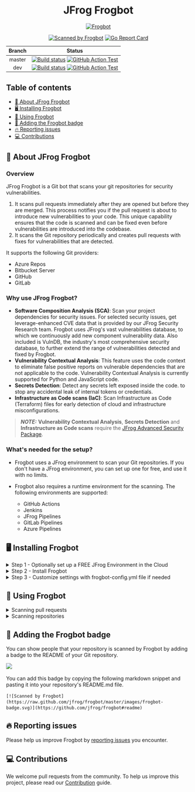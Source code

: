<div align="center">

# JFrog Frogbot

[![Frogbot](images/frogbot-intro.png)](#readme)

[![Scanned by Frogbot](https://raw.github.com/jfrog/frogbot/master/images/frogbot-badge.svg)](https://github.com/jfrog/frogbot#readme)
[![Go Report Card](https://goreportcard.com/badge/github.com/jfrog/frogbot)](https://goreportcard.com/report/github.com/jfrog/frogbot)

| Branch |                                                                                                                                                                                    Status                                                                                                                                                                                    |
|:------:|:----------------------------------------------------------------------------------------------------------------------------------------------------------------------------------------------------------------------------------------------------------------------------------------------------------------------------------------------------------------------------:|
| master | [![Build status](https://github.com/jfrog/frogbot/actions/workflows/test.yml/badge.svg?branch=master)](https://github.com/jfrog/frogbot/actions/workflows/test.yml?branch=master)  [![GitHub Action Test](https://github.com/jfrog/frogbot/actions/workflows/action-test.yml/badge.svg?branch=master)](https://github.com/jfrog/frogbot/actions/workflows/action-test.yml?branch=master) |
|  dev   |                [![Build status](https://github.com/jfrog/frogbot/actions/workflows/test.yml/badge.svg?branch=dev)](https://github.com/jfrog/frogbot/actions/workflows/test.yml?branch=dev)  [![GitHub Action Test](https://github.com/jfrog/frogbot/actions/workflows/action-test.yml/badge.svg?branch=dev)](https://github.com/jfrog/frogbot/actions/workflows/action-test.yml?branch=dev)                |

</div>

## Table of contents

- [🤖 About JFrog Frogbot](#-about-jfrog-frogbot)
- [🖥️ Installing Frogbot](#️-installing-frogbot)
- [🚥 Using Frogbot](#-using-frogbot)
- [📛 Adding the Frogbot badge](#-adding-the-frogbot-badge)
- [🔥 Reporting issues](#-reporting-issues)
- [💻 Contributions](#-contributions)

<div id="what-is-frogbot"></div>

## 🤖 About JFrog Frogbot
### Overview

JFrog Frogbot is a Git bot that scans your git repositories for security vulnerabilities.
1. It scans pull requests immediately after they are opened but before they are merged. This process notifies you if the pull request is about to introduce new vulnerabilities to your code. This unique capability ensures that the code is scanned and can be fixed even before vulnerabilities are introduced into the codebase.
2. It scans the Git repository periodically and creates pull requests with fixes for vulnerabilities that are detected.

It supports the following Git providers:
- Azure Repos
- Bitbucket Server
- GitHub
- GitLab

### Why use JFrog Frogbot?
- **Software Composition Analysis (SCA)**: Scan your project dependencies for security issues. For selected security issues, get leverage-enhanced CVE data that is provided by our JFrog Security Research team. Frogbot uses JFrog's vast vulnerabilities database, to which we continuously add new component vulnerability data. Also included is VulnDB, the industry's most comprehensive security database, to further extend the range of vulnerabilities detected and fixed by Frogbot.
- **Vulnerability Contextual Analysis**: This feature uses the code context to eliminate false positive reports on vulnerable dependencies that are not applicable to the code. Vulnerability Contextual Analysis is currently supported for Python and JavaScript code.
- **Secrets Detection**: Detect any secrets left exposed inside the code. to stop any accidental leak of internal tokens or credentials.
- **Infrastructure as Code scans (IaC)**: Scan Infrastructure as Code (Terraform) files for early detection of cloud and infrastructure misconfigurations.

> **_NOTE:_** **Vulnerability Contextual Analysis**, **Secrets Detection** and **Infrastructure as Code scans**
  > require the [JFrog Advanced Security Package](https://jfrog.com/xray/).

### What's needed for the setup?
- Frogbot uses a JFrog environment to scan your Git repositories. If you don't have a JFrog environment, you can set up one for free, and use it with no limits.
- Frogbot also requires a runtime environment for the scanning. The following environments are supported:

  - GitHub Actions
  - Jenkins
  - JFrog Pipelines
  - GitLab Pipelines
  - Azure Pipelines

## 🖥️ Installing Frogbot

<details>
  <summary>Step 1 - Optionally set up a FREE JFrog Environment in the Cloud</summary>

Frogbot requires a JFrog environment to scan your projects. If you don't have an environment, we can set up a free environment in the cloud for you. Just run one of the following commands in your terminal to set up an environment in less than a minute.

The commands will do the following:

1. Install [JFrog CLI](https://www.jfrog.com/confluence/display/CLI/JFrog+CLI) on your machine.
2. Create a FREE JFrog environment in the cloud for you.

**For macOS and Linux, use curl**

```
curl -fL "https://getcli.jfrog.io?setup" | sh
```

**For Windows, use PowerShell**

```
powershell "Start-Process -Wait -Verb RunAs powershell '-NoProfile iwr https://releases.jfrog.io/artifactory/jfrog-cli/v2-jf/[RELEASE]/jfrog-cli-windows-amd64/jf.exe -OutFile $env:SYSTEMROOT\system32\jf.exe'" ; jf setup
```

After the setup is complete, you'll receive an email with your JFrog environment connection details, which can be stored as secrets in Git.

</details>

<details>
  <summary>Step 2 - Install Frogbot</summary>

-   Choose your preferred CI server

- [GitHub Actions](docs/install-github.md)
- [Jenkins](docs/templates/jenkins/README.md)
- [JFrog Pipelines](docs/templates/jfrog-pipelines/README.md)
- [GitLab Pipelines](docs/install-gitlab.md)
- [Azure Pipelines](docs/install-azure-pipelines.md)


</details>

<details>
  <summary>Step 3 - Customize settings with frogbot-config.yml file if needed</summary>
    

- [Creating the frogbot-config.yml File](docs/frogbot-config.md)

</details>

<div id="reporting-issues"></div>

## 🚥 Using Frogbot
<details>
  <summary>Scanning pull requests</summary>

### General

Frogbot uses [JFrog Xray](https://jfrog.com/xray/) (version 3.29.0 and above is required) to scan your pull requests. It adds the scan results as a comment on the pull request. If no new vulnerabilities are found, Frogbot will also add a comment, confirming this.

The following features use the package manager used for building the project:
* Software Composition Analysis (SCA)
* Vulnerability Contextual Analysis

The supported package management are:
- Go
- Gradle
- Maven
- .NET
- npm
- NuGet
- Pip
- Pipenv
- Poetry
- Yarn 2

### How to use Pull Request scanning?

  <details>
    <summary>Azure Repos</summary>

After you create a new pull request, Frogbot will automatically scan it.

> **_NOTE:_** The scan output will include only new vulnerabilities added by the pull request.
> Vulnerabilities that aren't new, and existed in the code before the pull request was created, will not be included in
> the
> report. In order to include all the vulnerabilities in the report, including older ones that weren't added by this
> PR, use the includeAllVulnerabilities parameter in the frogbot-config.yml file.

The Frogbot Azure Repos scan workflow is:

1. The developer opens a pull request.
2. Frogbot scans the pull request and adds a comment with the scan results.
3. Frogbot can be triggered again following new commits, by adding a comment with the `rescan` text.

  </details>

  <details>
    <summary>Bitbucket Server</summary>

After you create a new pull request, Frogbot will automatically scan it.

> **_NOTE:_** The scan output will include only new vulnerabilities added by the pull request.
> Vulnerabilities that aren't new, and existed in the code before the pull request was created, will not be included in
> the
> report. In order to include all of the vulnerabilities in the report, including older ones that weren't added by this
> PR, use the includeAllVulnerabilities parameter in the frogbot-config.yml file.

The Frogbot scan on Bitbucket Server workflow:

1. The developer opens a pull request.
2. Frogbot scans the pull request and adds a comment with the scan results.
3. Frogbot can be triggered again following new commits, by adding a comment with the `rescan` text.

  </details>

  <details>
    <summary>GitHub</summary>

After you create a new pull request, the maintainer of the Git repository can trigger Frogbot to scan the pull request from the pull request UI.

> **_NOTE:_** The scan output will include only new vulnerabilities added by the pull request.
> Vulnerabilities that aren't new, and existed in the code before the pull request was created, will not be included in
> the
> report. In order to include all of the vulnerabilities in the report, including older ones that weren't added by this
> PR, use the includeAllVulnerabilities parameter in the frogbot-config.yml file.

The Frogbot GitHub scan workflow is:

1. The developer opens a pull request.
2. The Frogbot workflow automatically gets triggered and a [GitHub environment](https://docs.github.com/en/actions/deployment/targeting-different-environments/using-environments-for-deployment#creating-an-environment) named `frogbot` becomes pending for the maintainer's approval.

![](./images/github-pending-deployment.png)

3. The maintainer of the repository reviews the pull request and approves the scan: [![](./images/github-deployment.gif)](#running-frogbot-on-github)
4. Frogbot can be triggered again following new commits, by repeating steps 2 and 3.

  </details>

  <details>
    <summary>GitLab</summary>

After you create a new merge request, the maintainer of the Git repository can trigger Frogbot to scan the merge request from the merge request UI.

> **_NOTE:_** The scan output will include only new vulnerabilities added by the merge request.
> Vulnerabilities that aren't new, and existed in the code before the merge request was created, will not be included in
> the
> report. In order to include all of the vulnerabilities in the report, including older ones that weren't added by this
> merge request, use the includeAllVulnerabilities parameter in the frogbot-config.yml file.

The Frogbot GitLab flow is as follows:

1. The developer opens a merge request.
2. The maintainer of the repository reviews the merge request and approves the scan by triggering the manual _frogbot-scan_ job.
3. Frogbot is then triggered by the job, it scans the merge request, and adds a comment with the scan results.
4. Frogbot can be triggered again following new commits, by triggering the _frogbot-scan_ job again.
   ![](./images/gitlab-run-button.png)

  </details>

### 👮 Security note for pull requests scanning

When installing Frogbot using JFrog Pipelines, Jenkins, and Azure DevOps, Frogbot will not wait for a maintainer's approval before scanning newly opened pull requests. Using Frogbot with these platforms is therefore not recommended for open-source projects.

When installing Frogbot using GitHub Actions and GitLab however, Frogbot will initiate the scan only after it is approved by a maintainer of the project. The goal of this review is to ensure that external code contributors don't introduce malicious code as part of the pull request. Since this review step is enforced by Frogbot when used with GitHub Actions and GitLab, it is safe to be used for open-source projects.

### Scan results
#### Software Composition Analysis (SCA), Vulnerability Contextual Analysis and Infrastructure as Code scans (IaC)

Frogbot adds the scan results to the pull request in the following format:

##### 👍 No issues

If no new vulnerabilities are found, Frogbot automatically adds the following comment to the pull request:

[![](https://raw.githubusercontent.com/jfrog/frogbot/master/resources/v2/noVulnerabilityBannerPR.png)](#-no-issues)

##### 👎 Issues were found

If new vulnerabilities are found, Frogbot adds them as a comment on the pull request. For example:

[![](https://raw.githubusercontent.com/jfrog/frogbot/master/resources/v2/vulnerabilitiesBannerPR.png)](#-issues)

<br>

**VULNERABLE DEPENDENCIES**
|                                                      SEVERITY                                                       | CONTEXTUAL ANALYSIS                  | DIRECT DEPENDENCIES                  | IMPACTED DEPENDENCY                   | FIXED VERSIONS                       |
|:-------------------------------------------------------------------------------------------------------------------:| :----------------------------------: | :----------------------------------: | :-----------------------------------: | :---------------------------------: |
|   ![](https://raw.githubusercontent.com/jfrog/frogbot/master/resources/v2/notApplicableCritical.png)<br>Critical    | $\color{#3CB371}{\textsf{Not Applicable}}$ |minimist:1.2.5 | minimist:1.2.5 | [0.2.4]<br>[1.2.6] |
|   ![](https://raw.githubusercontent.com/jfrog/frogbot/master/resources/v2/applicableHighSeverity.png)<br>    High   | $\color{#FF7377}{\textsf{Applicable}}$ |protobufjs:6.11.2 | protobufjs:6.11.2 | [6.11.3] |
|     ![](https://raw.githubusercontent.com/jfrog/frogbot/master/resources/v2/notApplicableHigh.png)<br>    High      | $\color{#3CB371}{\textsf{Not Applicable}}$ |lodash:4.17.19 | lodash:4.17.19 | [4.17.21] |

<br>

**INFRASTRUCTURE AS CODE**
|                                                      SEVERITY                                                       | FILE           | LINE:COLUMN   | FINDING                   
|:-------------------------------------------------------------------------------------------------------------------:| :------------: | :-----------: | :-----------------------------------: 
|   ![](https://raw.githubusercontent.com/jfrog/frogbot/master/resources/v2/notApplicableCritical.png)<br>Critical    | test.js        | 1:20          | kms_key_id='' was detected
|   ![](https://raw.githubusercontent.com/jfrog/frogbot/master/resources/v2/applicableHighSeverity.png)<br>    High   | mock.js        | 4:30          | Deprecated TLS version was detected

##### Secrets Detection
When Frogbot detects secrets that have been inadvertently exposed within the code of a pull request, it promptly triggers an email notification to the user who pushed the corresponding commit. The email address utilized for this notification is sourced from the committer's Git profile configuration. Moreover, Frogbot offers the flexibility to direct the email notification to an extra email address if desired. To activate email notifications, it is necessary to configure your SMTP server details as variables within your Frogbot workflows.

<img src="images/secrets-email.png">

</details>

<details>
  <summary>Scanning repositories</summary>

### Automatic pull requests creation
Frogbot scans your Git repositories periodically and automatically creates pull requests for upgrading vulnerable dependencies to a version with a fix.
Supported package management tools:

- Go
- Maven
- npm
- Pip
- Pipenv
- Poetry
- Yarn 2

![](./images/fix-pr.png)

### Adding Security Alerts
  
For GitHub repositories, issues that are found during Frogbot's periodic scans are also added to the [Security Alerts](https://docs.github.com/en/code-security/code-scanning/automatically-scanning-your-code-for-vulnerabilities-and-errors/managing-code-scanning-alerts-for-your-repository) view in the UI. 
The following alert types are supported:

#### 1. CVEs on vulnerable dependencies

![](./images/github-code-scanning.png)

![](./images/github-code-scanning-content.png)

#### 2. Secrets that are exposed in the code
![](./images/github-code-scanning-iac-content.png)

#### 3. Infrastructure as Code (Iac) issues on Terraform packages
![](./images/github-code-scanning-secrets-content.png)

</details>

</details>

## 📛 Adding the Frogbot badge

You can show people that your repository is scanned by Frogbot by adding a badge to the README of your Git repository.

![](./images/frogbot-badge.svg)

You can add this badge by copying the following markdown snippet and pasting it into your repository's README.md file.
```
[![Scanned by Frogbot](https://raw.github.com/jfrog/frogbot/master/images/frogbot-badge.svg)](https://github.com/jfrog/frogbot#readme)
```

## 🔥 Reporting issues

Please help us improve Frogbot by [reporting issues](https://github.com/jfrog/frogbot/issues/new/choose) you encounter.

<div id="contributions"></div>

## 💻 Contributions

We welcome pull requests from the community. To help us improve this project, please read our [Contribution](./CONTRIBUTING.md#-guidelines) guide.
